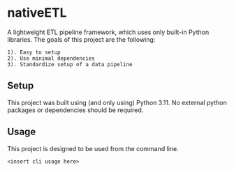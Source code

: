 # nativeETL
A lightweight ETL pipeline framework, which uses only built-in Python libraries.  The goals of this project are the following:
```
1). Easy to setup 
2). Use minimal dependencies
3). Standardize setup of a data pipeline
```

## Setup
This project was built using (and only using) Python 3.11.  No external python packages or dependencies should be required.

## Usage

This project is designed to be used from the command line. 
```
<insert cli usage here>
```